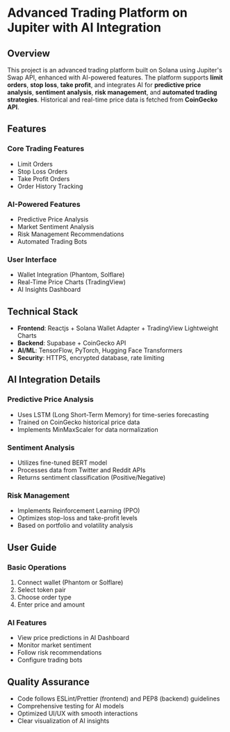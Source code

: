 # Advanced Trading Platform on Jupiter with AI Integration

## Overview

This project is an advanced trading platform built on Solana using Jupiter's Swap API, enhanced with AI-powered features. The platform supports **limit orders**, **stop loss**, **take profit**, and integrates AI for **predictive price analysis**, **sentiment analysis**, **risk management**, and **automated trading strategies**. Historical and real-time price data is fetched from **CoinGecko API**.

## Features

### Core Trading Features

- Limit Orders
- Stop Loss Orders
- Take Profit Orders
- Order History Tracking

### AI-Powered Features

- Predictive Price Analysis
- Market Sentiment Analysis
- Risk Management Recommendations
- Automated Trading Bots

### User Interface

- Wallet Integration (Phantom, Solflare)
- Real-Time Price Charts (TradingView)
- AI Insights Dashboard

## Technical Stack

- **Frontend**: Reactjs + Solana Wallet Adapter + TradingView Lightweight Charts
- **Backend**: Supabase + CoinGecko API
- **AI/ML**: TensorFlow, PyTorch, Hugging Face Transformers
- **Security**: HTTPS, encrypted database, rate limiting

## AI Integration Details

### Predictive Price Analysis

- Uses LSTM (Long Short-Term Memory) for time-series forecasting
- Trained on CoinGecko historical price data
- Implements MinMaxScaler for data normalization

### Sentiment Analysis

- Utilizes fine-tuned BERT model
- Processes data from Twitter and Reddit APIs
- Returns sentiment classification (Positive/Negative)

### Risk Management

- Implements Reinforcement Learning (PPO)
- Optimizes stop-loss and take-profit levels
- Based on portfolio and volatility analysis

## User Guide

### Basic Operations

1. Connect wallet (Phantom or Solflare)
2. Select token pair
3. Choose order type
4. Enter price and amount

### AI Features

- View price predictions in AI Dashboard
- Monitor market sentiment
- Follow risk recommendations
- Configure trading bots

## Quality Assurance

- Code follows ESLint/Prettier (frontend) and PEP8 (backend) guidelines
- Comprehensive testing for AI models
- Optimized UI/UX with smooth interactions
- Clear visualization of AI insights

